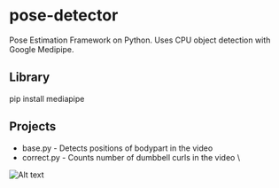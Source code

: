 # pose-detector
Pose Estimation Framework on Python. Uses CPU object detection with Google Medipipe. 

## Library 
pip install mediapipe 

## Projects 
- base.py - Detects positions of bodypart in the video 
- correct.py - Counts number of dumbbell curls in the video \ 

![Alt text](pose-detector-correct.gif)
